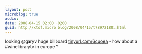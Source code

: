 ```yaml
---
layout: post
microblog: true
audio: 
date: 2008-04-15 02:00 +0200
guid: http://xtof.micro.blog/2008/04/15/t789721801.html
---
```

looking @garyv huge billboard [tinyurl.com/6cuoea](http://tinyurl.com/6cuoea) - how about a #winelibrarytv in europe ?
